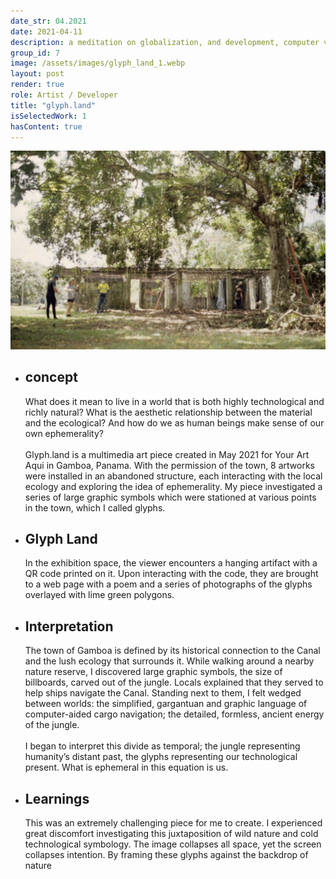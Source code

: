 ```yaml
---
date_str: 04.2021
date: 2021-04-11
description: a meditation on globalization, and development, computer vision.
group_id: 7
image: /assets/images/glyph_land_1.webp
layout: post
render: true
role: Artist / Developer
title: "glyph.land"
isSelectedWork: 1
hasContent: true
---
```


<img src="images/your-art-aqui-wide.jpeg" />

<ul class="article-list content-width content-offset">
    <li class="home__title-block">
        <div class="item_date">
            <h2>concept</h2>
        </div>
        <div class="item_description">
            <p>
                What does it mean to live in a world that is both highly technological and richly natural? What is the aesthetic relationship between the material and the ecological? And how do we as human beings make sense of our own ephemerality?<br/><br/>
                Glyph.land is a multimedia art piece created in May 2021 for Your Art Aqui in Gamboa, Panama. With the permission of the town, 8 artworks were installed in an abandoned structure, each interacting with the local ecology and exploring the idea of ephemerality. My piece investigated a series of large graphic symbols which were stationed at various points in the town, which I called glyphs.
            </p>
        </div>
    </li>
    <li class="home__title-block">
        <div class="item_date">
            <h2>Glyph Land</h2>
        </div>
        <div class="item_description">
            <p>
                In the exhibition space, the viewer encounters a hanging artifact with a QR code printed on it. Upon interacting with the code, they are brought to a web page with a poem and a series of photographs of the glyphs overlayed with lime green polygons.
            </p>
        </div>
    </li>
    <li class="home__title-block">
        <div class="item_date">
            <h2>Interpretation</h2>
        </div>
        <div class="item_description">
            <p>
                The town of Gamboa is defined by its historical connection to the Canal and the lush ecology that surrounds it. While walking around a nearby nature reserve, I discovered large graphic symbols, the size of billboards, carved out of the jungle. Locals explained that they served to help ships navigate the Canal. Standing next to them, I felt wedged between worlds: the simplified, gargantuan and graphic language of computer-aided cargo navigation; the detailed, formless, ancient energy of the jungle. <br/><br/>
                I began to interpret this divide as temporal; the jungle representing humanity’s distant past, the glyphs representing our technological present. What is ephemeral in this equation is us.
            </p>
        </div>
    </li>
    <li class="home__title-block">
        <div class="item_date">
            <h2>Learnings</h2>
        </div>
        <div class="item_description">
            <p>
                This was an extremely challenging piece for me to create. I experienced great discomfort investigating this juxtaposition of wild nature and cold technological symbology. The image collapses all space, yet the screen collapses intention. By framing these glyphs against the backdrop of nature
            </p>
        </div>
    </li>
</ul>